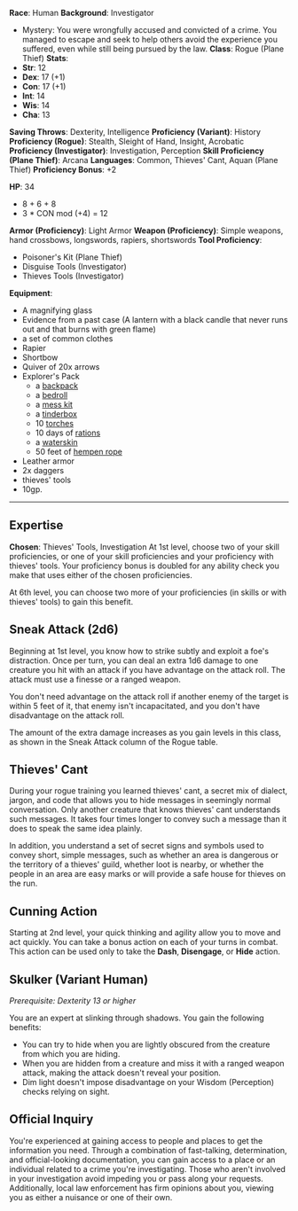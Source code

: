 **Race**: Human
**Background**: Investigator
- Mystery: You were wrongfully accused and convicted of a crime. You managed to escape and seek to help others avoid the experience you suffered, even while still being pursued by the law.
**Class**: Rogue (Plane Thief)
**Stats**:
- **Str**: 12
- **Dex**: 17 (+1)
- **Con**: 17 (+1)
- **Int**: 14
- **Wis**: 14
- **Cha**: 13

**Saving Throws**: Dexterity, Intelligence
**Proficiency (Variant)**: History
**Proficiency (Rogue)**: Stealth, Sleight of Hand, Insight, Acrobatic
**Proficiency (Investigator)**: Investigation, Perception
**Skill Proficiency (Plane Thief)**: Arcana
**Languages**: Common, Thieves' Cant, Aquan (Plane Thief)
**Proficiency Bonus**: +2

**HP**: 34
- 8 + 6 + 8
- 3 * CON mod (+4) = 12

**Armor (Proficiency)**: Light Armor
**Weapon (Proficiency)**: Simple weapons, hand crossbows, longswords, rapiers, shortswords
**Tool Proficiency**:
- Poisoner's Kit (Plane Thief)
- Disguise Tools (Investigator)
- Thieves Tools (Investigator)

**Equipment**:
- A magnifying glass
- Evidence from a past case (A lantern with a black candle that never runs out and that burns with green flame)
- a set of common clothes
- Rapier
- Shortbow
- Quiver of 20x arrows
- Explorer's Pack
	- a [backpack](https://roll20.net/compendium/dnd5e/Items:backpack?expansion=0#content)
	- a [bedroll](https://roll20.net/compendium/dnd5e/Items:bedroll?expansion=0#content)
	- a [mess kit](https://roll20.net/compendium/dnd5e/Items:mess%20kit?expansion=0#content)
	- a [tinderbox](https://roll20.net/compendium/dnd5e/Items:tinderbox?expansion=0#content)
	- 10 [torches](https://roll20.net/compendium/dnd5e/Items:torch?expansion=0#content)
	- 10 days of [rations](https://roll20.net/compendium/dnd5e/Items:rations?expansion=0#content)
	- a [waterskin](https://roll20.net/compendium/dnd5e/Items:waterskin?expansion=0#content)
	- 50 feet of [hempen rope](https://roll20.net/compendium/dnd5e/Items:hempen%20rope?expansion=0#content)
- Leather armor
- 2x daggers
- thieves' tools
- 10gp.

---
## Expertise
**Chosen**: Thieves' Tools, Investigation
At 1st level, choose two of your skill proficiencies, or one of your skill proficiencies and your proficiency with thieves' tools. Your proficiency bonus is doubled for any ability check you make that uses either of the chosen proficiencies.

At 6th level, you can choose two more of your proficiencies (in skills or with thieves' tools) to gain this benefit.
## Sneak Attack (2d6)
Beginning at 1st level, you know how to strike subtly and exploit a foe's distraction. Once per turn, you can deal an extra 1d6 damage to one creature you hit with an attack if you have advantage on the attack roll. The attack must use a finesse or a ranged weapon.

You don't need advantage on the attack roll if another enemy of the target is within 5 feet of it, that enemy isn't incapacitated, and you don't have disadvantage on the attack roll.

The amount of the extra damage increases as you gain levels in this class, as shown in the Sneak Attack column of the Rogue table.
## Thieves' Cant
During your rogue training you learned thieves' cant, a secret mix of dialect, jargon, and code that allows you to hide messages in seemingly normal conversation. Only another creature that knows thieves' cant understands such messages. It takes four times longer to convey such a message than it does to speak the same idea plainly.

In addition, you understand a set of secret signs and symbols used to convey short, simple messages, such as whether an area is dangerous or the territory of a thieves' guild, whether loot is nearby, or whether the people in an area are easy marks or will provide a safe house for thieves on the run.
## Cunning Action
Starting at 2nd level, your quick thinking and agility allow you to move and act quickly. You can take a bonus action on each of your turns in combat. This action can be used only to take the **Dash**, **Disengage**, or **Hide** action.

## Skulker (Variant Human)
_Prerequisite: Dexterity 13 or higher_

You are an expert at slinking through shadows. You gain the following benefits:
- You can try to hide when you are lightly obscured from the creature from which you are hiding.
- When you are hidden from a creature and miss it with a ranged weapon attack, making the attack doesn't reveal your position.
- Dim light doesn't impose disadvantage on your Wisdom (Perception) checks relying on sight.

## Official Inquiry
You're experienced at gaining access to people and places to get the information you need. Through a combination of fast-talking, determination, and official-looking documentation, you can gain access to a place or an individual related to a crime you're investigating. Those who aren't involved in your investigation avoid impeding you or pass along your requests. Additionally, local law enforcement has firm opinions about you, viewing you as either a nuisance or one of their own.